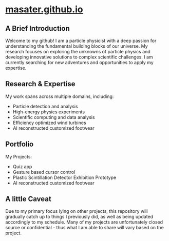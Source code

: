 # [masater.github.io](https://masater.github.io/)

## A Brief Introduction
Welcome to my github! I am a particle physicist with a deep passion for understanding the fundamental building blocks of our universe. My research focuses on exploring the unknowns of particle physics and developing innovative solutions to complex scientific challenges. I am currently searching for new adventures and opportunities to apply my expertise.

## Research & Expertise
My work spans across multiple domains, including:
- Particle detection and analysis
- High-energy physics experiments
- Scientific computing and data analysis
- Efficiency optimized wind turbines
- AI reconstructed customized footwear

## Portfolio
My Projects:
- Quiz app
- Gesture based cursor control
- Plastic Scintillation Detector Exhibition Prototype
- AI reconstructed customized footwear

## A little Caveat
Due to my primary focus lying on other projects, this repository will gradually catch up to things I previously did, as well as being updated accordingly to my schedule. Many of my projects are unfortunately closed source or confidential - thus what I am able to share will vary based on the project.
